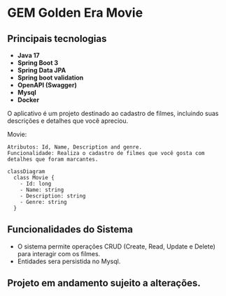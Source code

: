 # GEM Golden Era Movie 

## Principais tecnologias
- **Java 17**
- **Spring Boot 3**
- **Spring Data JPA**
- **Spring boot validation**
- **OpenAPI (Swagger)**
- **Mysql**
-  **Docker**

O aplicativo é um projeto destinado ao cadastro de filmes, incluindo suas descrições e detalhes que você apreciou. 
  
Movie:

    Atributos: Id, Name, Description and genre.
    Funcionalidade: Realiza o cadastro de filmes que você gosta com detalhes que foram marcantes.

```mermaid
classDiagram
  class Movie {
    - Id: long
    - Name: string
    - Description: string
    - Genre: string
  }
```
## Funcionalidades do Sistema

- O sistema permite operações CRUD (Create, Read, Update e Delete) para interagir com os filmes.
- Entidades sera persistida no Mysql.
 
## Projeto em andamento sujeito a alterações.

